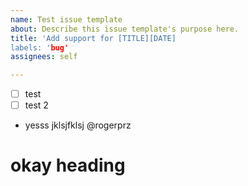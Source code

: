 ```yaml
---
name: Test issue template
about: Describe this issue template's purpose here.
title: 'Add support for [TITLE][DATE]
labels: 'bug'
assignees: self

---
```


- [ ] test
- [ ] test 2
- yesss
jklsjfklsj
@rogerprz

# okay heading

